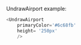 UndrawAirport example:
```js 
<UndrawAirport
    primaryColor='#6c68fb'
    height= '250px'
    />
```